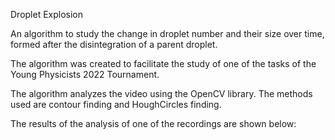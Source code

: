 Droplet Explosion

An algorithm to study the change in droplet number and their size over time, formed after the disintegration of a parent droplet. 

The algorithm was created to facilitate the study of one of the tasks of the Young Physicists 2022 Tournament.

The algorithm analyzes the video using the OpenCV library. The methods used are contour finding and HoughCircles finding.

The results of the analysis of one of the recordings are shown below:

